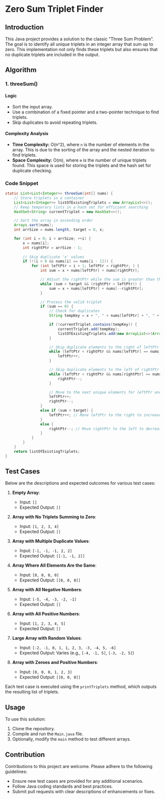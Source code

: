 # Zero Sum Triplet Finder

## Introduction

This Java project provides a solution to the classic "Three Sum Problem". The goal is to identify all unique triplets in an integer array that sum up to zero. This implementation not only finds these triplets but also ensures that no duplicate triplets are included in the output.

## Algorithm

### **1. threeSum()**

#### Logic

- Sort the input array.
- Use a combination of a fixed pointer and a two-pointer technique to find triplets.
- Skip duplicates to avoid repeating triplets.

#### Complexity Analysis

- **Time Complexity:** O(n^2), where `n` is the number of elements in the array. This is due to the sorting of the array and the nested iteration to find triplets.
- **Space Complexity:** O(m), where `m` is the number of unique triplets found. This space is used for storing the triplets and the hash set for duplicate checking.

### Code Snippet

```java
static List<List<Integer>> threeSum(int[] nums) {
    // Store triplets in a container
    List<List<Integer>> listOfExistingTriplets = new ArrayList<>();
    // Keep temporary lists in a hash set for efficient searching
    HashSet<String> currentTriplet = new HashSet<>();

    // Sort the array in ascending order
    Arrays.sort(nums);
    int arrSize = nums.length, target = 0, x;

    for (int i = 0; i < arrSize; ++i) {
        x = nums[i];
        int rightPtr = arrSize - 1;
        
        // Skip duplicate 'x' values
        if (!(i > 0 && nums[i] == nums[i - 1])) {
            for (int leftPtr = i + 1; leftPtr < rightPtr; ) {
                int sum = x + nums[leftPtr] + nums[rightPtr];

                // Adjust the rightPtr while the sum is greater than the target
                while (sum > target && (rightPtr > leftPtr)) {
                    sum = x + nums[leftPtr] + nums[--rightPtr];
                }

                // Process the valid triplet
                if (sum == 0) {
                    // Check for duplicates
                    String tempKey = x + ", " + nums[leftPtr] + ", " + nums[rightPtr];

                    if (!currentTriplet.contains(tempKey)) {
                        currentTriplet.add(tempKey);
                        listOfExistingTriplets.add(new ArrayList<>(Arrays.asList(x, nums[leftPtr], nums[rightPtr])));
                    }

                    // Skip duplicate elements to the right of leftPtr
                    while (leftPtr < rightPtr && nums[leftPtr] == nums[leftPtr + 1]) {
                        leftPtr++;
                    }

                    // Skip duplicate elements to the left of rightPtr
                    while (leftPtr < rightPtr && nums[rightPtr] == nums[rightPtr - 1]) {
                        rightPtr--;
                    }

                    // Move to the next unique elements for leftPtr and rightPtr
                    leftPtr++;
                    rightPtr--;
                } 
                else if (sum < target) {
                    leftPtr++; // Move leftPtr to the right to increase sum
                } 
                else {
                    rightPtr--; // Move rightPtr to the left to decrease sum
                }
            }
        }
    }
    return listOfExistingTriplets;
}
```

## Test Cases

Below are the descriptions and expected outcomes for various test cases:

1. **Empty Array**: 
   - Input: `[]`
   - Expected Output: `[]`

2. **Array with No Triplets Summing to Zero**: 
   - Input: `[1, 2, 3, 4]`
   - Expected Output: `[]`

3. **Array with Multiple Duplicate Values**: 
   - Input: `[-1, -1, -1, 2, 2]`
   - Expected Output: `[[-1, -1, 2]]`

4. **Array Where All Elements Are the Same**: 
   - Input: `[0, 0, 0, 0]`
   - Expected Output: `[[0, 0, 0]]`

5. **Array with All Negative Numbers**: 
   - Input: `[-5, -4, -3, -2, -1]`
   - Expected Output: `[]`

6. **Array with All Positive Numbers**: 
   - Input: `[1, 2, 3, 4, 5]`
   - Expected Output: `[]`

7. **Large Array with Random Values**: 
   - Input: `[-2, -1, 0, 1, 1, 2, 3, -3, -4, 5, -6]`
   - Expected Output: Varies (e.g., `[-4, -1, 5]`, `[-3, -2, 5]`)

8. **Array with Zeroes and Positive Numbers**: 
   - Input: `[0, 0, 0, 1, 2, 3]`
   - Expected Output: `[[0, 0, 0]]`

Each test case is executed using the `printTriplets` method, which outputs the resulting list of triplets.

## Usage

To use this solution:

1. Clone the repository.
2. Compile and run the `Main.java` file.
3. Optionally, modify the `main` method to test different arrays.

## Contribution

Contributions to this project are welcome. Please adhere to the following guidelines:

- Ensure new test cases are provided for any additional scenarios.
- Follow Java coding standards and best practices.
- Submit pull requests with clear descriptions of enhancements or fixes.